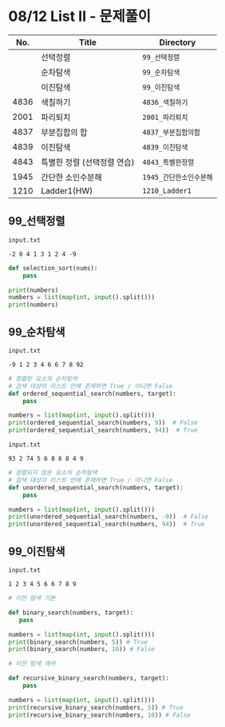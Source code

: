 # 08/12 List II - 문제풀이

| No.  | Title     | Directory       |
| ---- | --------- | --------------- |
|  | 선택정렬 | `99_선택정렬` |
|  | 순차탐색 | `99_순차탐색` |
|  | 이진탐색 | `99_이진탐색` |
| 4836 | 색칠하기 | `4836_색칠하기` |
|  2001    | 파리퇴치          | `2001_파리퇴치`           |
| 4837 | 부분집합의 합 | `4837_부분집합의합` |
| 4839 | 이진탐색 | `4839_이진탐색` |
| 4843 | 특별한 정렬 (선택정렬 연습) | `4843_특별한정렬` |
| 1945 | 간단한 소인수분해 | `1945_간단한소인수분해` |
| 1210 | Ladder1(HW) | `1210_Ladder1` |



## 99_선택정렬

```
input.txt

-2 0 4 1 3 1 2 4 -9
```

```python
def selection_sort(nums):
    pass

print(numbers)
numbers = list(map(int, input().split()))
print(numbers)
```





## 99_순차탐색

```
input.txt

-9 1 2 3 4 6 6 7 8 92
```

```python
# 정렬된 요소의 순차탐색
# 검색 대상이 리스트 안에 존재하면 True / 아니면 False
def ordered_sequential_search(numbers, target):
    pass

numbers = list(map(int, input().split()))
print(ordered_sequential_search(numbers, 9))  # False
print(ordered_sequential_search(numbers, 94))  # True
```



```
input.txt

93 2 74 5 6 8 6 8 4 9
```

```python
# 정렬되지 않은 요소의 순차탐색
# 검색 대상이 리스트 안에 존재하면 True / 아니면 False
def unordered_sequential_search(numbers, target):
    pass

numbers = list(map(int, input().split()))
print(unordered_sequential_search(numbers, -9))  # False
print(unordered_sequential_search(numbers, 94))  # True
```





## 99_이진탐색

```
input.txt

1 2 3 4 5 6 6 7 8 9
```

```python
# 이진 탐색 기본

def binary_search(numbers, target):
   pass

numbers = list(map(int, input().split()))
print(binary_search(numbers, 5)) # True
print(binary_search(numbers, 10)) # False
```

```python
# 이진 탐색 재귀

def recursive_binary_search(numbers, target):
    pass

numbers = list(map(int, input().split()))
print(recursive_binary_search(numbers, 5)) # True
print(recursive_binary_search(numbers, 10)) # False
```

